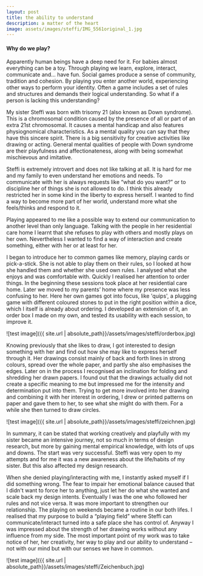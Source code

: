 ```yaml
---
layout: post
title: the ability to understand
description: a matter of the heart
image: assets/images/steffi/IMG_5561original_1.jpg
---
```


#### Why do we play? 

Apparently human beings have a deep need for it. For babies almost everything can be a toy. Through playing we learn, explore, interact, communicate and… have fun. Social games produce a sense of community, tradition and cohesion. By playing you enter another world, experiencing other ways to perform your identity. Often a game includes a set of rules and structures and demands their logical understanding. So what if a person is lacking this understanding?

My sister Steffi was born with trisomy 21 (also known as Down syndrome). This is a chromosomal condition caused by the presence of all or part of an extra 21st chromosomal. It causes a mental handicap and also features physiognomical characteristics. As a mental quality you can say that they have this sincere spirit. There is a big sensitivity for creative activities like drawing or acting. General mental qualities of people with Down syndrome are their playfulness and affectionateness, along with being somewhat mischievous and imitative.

Steffi is extremely introvert and does not like talking at all. It is hard for me and my family to even understand her emotions and needs. To communicate with her is always requests like “what do you want?” or to discipline her of things she is not allowed to do. I think this already restricted her in some kind in the liberty to express herself. I wanted to find a way to become more part of her world, understand more what she feels/thinks and respond to it.

Playing appeared to me like a possible way to extend our communication to another level than only language. Talking with the people in her residential care home I learnt that she refuses to play with others and mostly plays on her own. Nevertheless I wanted to find a way of interaction and create something, either with her or at least for her. 

I began to introduce her to common games like memory, playing cards or pick-a-stick. She is not able to play them on their rules, so I looked at how she handled them and whether she used own rules. I analysed what she enjoys and was comfortable with. Quickly I realised her attention to order things. In the beginning these sessions took place at her residential care home. Later we moved to my parents’ home where my presence was less confusing to her. Here her own games got into focus, like 'quips', a plugging game with different coloured stones to put in the right position within a dice, which I itself is already about ordering. I developed an extension of it, an order box I made on my own, and tested its usability with each session, to improve it.  

![test image]({{ site.url | absolute_path}}/assets/images/steffi/orderbox.jpg)

Knowing previously that she likes to draw, I got interested to design something with her and find out how she may like to express herself through it. Her drawings consist mainly of back and forth lines in strong colours, spread over the whole paper, and partly she also emphasises the edges. Later on in the process I recognised an inclination for folding and shredding her drawn papers. I found out that the drawings actually did not create a specific meaning to me but impressed me for the intensity and determination put into them. Trying to get more involved into her drawing and combining it with her interest in ordering, I drew or printed patterns on paper and gave them to her, to see what she might do with them. For a while she then turned to draw circles.

![test image]({{ site.url | absolute_path}}/assets/images/steffi/zeichnen.jpg)

In summary, it can be stated that working creatively and playfully with my sister became an intensive journey, not so much in terms of design research, but more by gaining mental empirical knowledge, with lots of ups and downs. The start was very successful. Steffi was very open to my attempts and for me it was a new awareness about the life/habits of my sister. But this also affected my design research.

When she denied playing/interacting with me, I instantly asked myself if I did something wrong. The fear to impair her emotional balance caused that I didn't want to force her to anything, just let her do what she wanted and scale back my design intents. Eventually I was the one who followed her rules and not vice versa. It was more important to strengthen our relationship. The playing on weekends became a routine in our both lifes. I realised that my purpose to build a “playing field” where Steffi can communicate/interact turned into a safe place she has control of. Anyway I was impressed about the strength of her drawing works without any influence from my side. The most important point of my work was to take notice of her, her creativity, her way to play and our ability to understand – not with our mind but with our senses we have in common.

![test image]({{ site.url | absolute_path}}/assets/images/steffi/Zeichenbuch.jpg)


 









